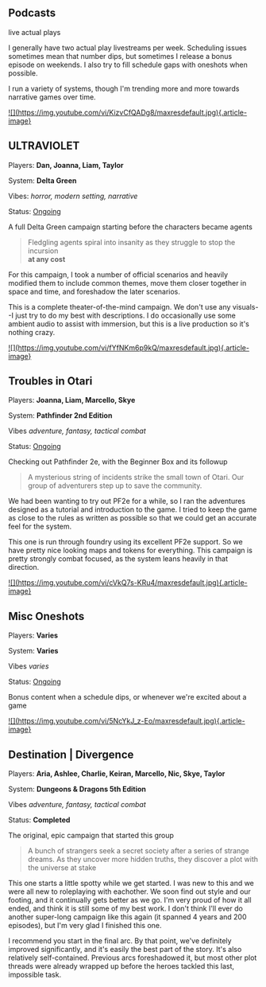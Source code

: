 <section>
<hgroup>

# Podcasts

live actual plays

</hgroup>

I generally have two actual play livestreams per week. Scheduling
issues sometimes mean that number dips, but sometimes I release a
bonus episode on weekends. I also try to fill schedule gaps with
oneshots when possible.

I run a variety of systems, though I'm trending more and more
towards narrative games over time.

</section>

<article>
<a href="https://www.youtube.com/watch?v=KizvCfQADg8&list=PLKf-mXZAT29VIblh2WSZo5HPgZuQ4rUcw">
![](https://img.youtube.com/vi/KizvCfQADg8/maxresdefault.jpg){.article-image}
</a>
<hgroup>

## ULTRAVIOLET

Players: **Dan, Joanna, Liam, Taylor**

System: **Delta Green**

Vibes: _horror, modern setting, narrative_

Status: <ins>Ongoing</ins>

A full Delta Green campaign starting before the characters became agents

</hgroup>

> Fledgling agents spiral into insanity as they struggle to stop the
> incursion  
> **at any cost**

For this campaign, I took a number of official scenarios and heavily
modified them to include common themes, move them closer together
in space and time, and foreshadow the later scenarios.

This is a complete theater-of-the-mind campaign. We don't use any
visuals--I just try to do my best with descriptions. I do occasionally
use some ambient audio to assist with immersion, but this is a live
production so it's nothing crazy.

</article>

<article>
<a href="https://www.youtube.com/watch?v=fYfNKm6p9kQ&list=PLKf-mXZAT29WXXocLndMSSwVj4XIDbAJQ">
![](https://img.youtube.com/vi/fYfNKm6p9kQ/maxresdefault.jpg){.article-image}
</a>
<hgroup>

## Troubles in Otari

Players: **Joanna, Liam, Marcello, Skye**

System: **Pathfinder 2nd Edition**

Vibes _adventure, fantasy, tactical combat_

Status: <ins>Ongoing</ins>

Checking out Pathfinder 2e, with the Beginner Box and its followup

</hgroup>

> A mysterious string of incidents strike the small town of Otari.
> Our group of adventurers step up to save the community.

We had been wanting to try out PF2e for a while, so I ran the adventures
designed as a tutorial and introduction to the game. I tried to keep the
game as close to the rules as written as possible so that we could get an
accurate feel for the system.

This one is run through foundry using its excellent PF2e support. So
we have pretty nice looking maps and tokens for everything. This campaign
is pretty strongly combat focused, as the system leans heavily in that
direction.

</article>

<article>
<a href="https://www.youtube.com/watch?v=cVkQ7s-KRu4&list=PLKf-mXZAT29UONciXHMgLpIC7Xpt1Vp3H">
![](https://img.youtube.com/vi/cVkQ7s-KRu4/maxresdefault.jpg){.article-image}
</a>
<hgroup>

## Misc Oneshots

Players: **Varies**

System: **Varies**

Vibes _varies_

Status: <ins>Ongoing</ins>

Bonus content when a schedule dips, or whenever we're excited about a game

</hgroup>

</article>

<article>
<a href="https://www.youtube.com/watch?v=5NcYkJ_z-Eo&list=PLKf-mXZAT29UlgmR6D35Ba_d-7mSnurtg">
![](https://img.youtube.com/vi/5NcYkJ_z-Eo/maxresdefault.jpg){.article-image}
</a>
<hgroup>

## Destination | Divergence

Players: **Aria, Ashlee, Charlie, Keiran, Marcello, Nic, Skye, Taylor**

System: **Dungeons & Dragons 5th Edition**

Vibes _adventure, fantasy, tactical combat_

Status: **Completed**

The original, epic campaign that started this group

</hgroup>

> A bunch of strangers seek a secret society after a series of strange dreams.
> As they uncover more hidden truths, they discover a plot with the universe
> at stake

This one starts a little spotty while we get started. I was new to this and
we were all new to roleplaying with eachother. We soon find out style and our
footing, and it continually gets better as we go. I'm very proud of how it all
ended, and think it is still some of my best work. I don't think I'll ever do
another super-long campaign like this again (it spanned 4 years and 200
episodes), but I'm very glad I finished this one.

I recommend you start in the final arc. By that point, we've definitely improved
significantly, and it's easily the best part of the story. It's also relatively
self-contained. Previous arcs foreshadowed it, but most other plot threads were
already wrapped up before the heroes tackled this last, impossible task.

</article>
